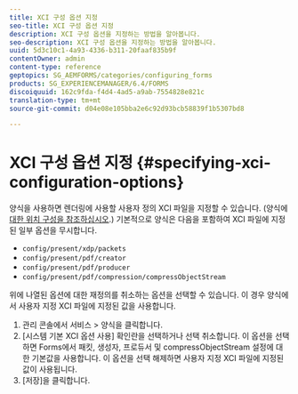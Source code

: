 ```yaml
---
title: XCI 구성 옵션 지정
seo-title: XCI 구성 옵션 지정
description: XCI 구성 옵션을 지정하는 방법을 알아봅니다.
seo-description: XCI 구성 옵션을 지정하는 방법을 알아봅니다.
uuid: 5d3c10c1-4a93-4336-b311-20faaf835b9f
contentOwner: admin
content-type: reference
geptopics: SG_AEMFORMS/categories/configuring_forms
products: SG_EXPERIENCEMANAGER/6.4/FORMS
discoiquuid: 162c9fda-f4d4-4ad5-a9ab-7554828e821c
translation-type: tm+mt
source-git-commit: d04e08e105bba2e6c92d93bcb58839f1b5307bd8

---
```



# XCI 구성 옵션 지정 {#specifying-xci-configuration-options}

양식을 사용하면 렌더링에 사용할 사용자 정의 XCI 파일을 지정할 수 있습니다. (양식에 [대한 위치 구성을 참조하십시오](/help/forms/using/admin-help/configuring-locations-forms.md#configuring-locations-for-forms).) 기본적으로 양식은 다음을 포함하여 XCI 파일에 지정된 일부 옵션을 무시합니다.

* `config/present/xdp/packets`
* `config/present/pdf/creator`
* `config/present/pdf/producer`
* `config/present/pdf/compression/compressObjectStream`

위에 나열된 옵션에 대한 재정의를 취소하는 옵션을 선택할 수 있습니다. 이 경우 양식에서 사용자 지정 XCI 파일에 지정된 값을 사용합니다.

1. 관리 콘솔에서 서비스 > 양식을 클릭합니다.
1. [시스템 기본 XCI 옵션 사용] 확인란을 선택하거나 선택 취소합니다. 이 옵션을 선택하면 Forms에서 패킷, 생성자, 프로듀서 및 compressObjectStream 설정에 대한 기본값을 사용합니다. 이 옵션을 선택 해제하면 사용자 지정 XCI 파일에 지정된 값이 사용됩니다.
1. [저장]을 클릭합니다.

